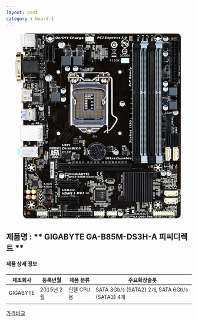 ```yaml
---
layout: post
category : board-1
---
```


![alt text](https://github.com/kutchoiwjun92/kutchoiwjun92.github.com/blob/master/image/board-1.jpg?raw=true)

## 제품명 : ** GIGABYTE GA-B85M-DS3H-A 피씨디렉트  **

#### 제품 상세 정보


제조회사  |  등록년월  |  제품 분류  |  주요확장슬롯  
--------- | ---------- | ----------- | --------------
 GIGABYTE | 2015년 2월 |  인텔 CPU용 |  SATA 3Gb/s (SATA2) 2개, SATA 6Gb/s (SATA3) 4개            
|||


[가격비교](http://prod.danawa.com/info/?pcode=3002705&cate=112751)


